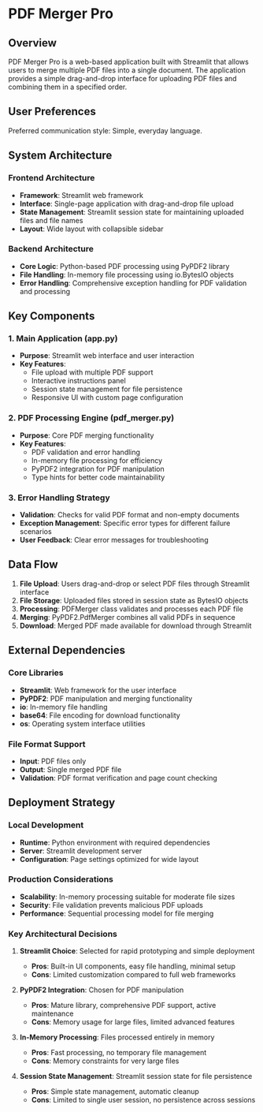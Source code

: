 # PDF Merger Pro

## Overview

PDF Merger Pro is a web-based application built with Streamlit that allows users to merge multiple PDF files into a single document. The application provides a simple drag-and-drop interface for uploading PDF files and combining them in a specified order.

## User Preferences

Preferred communication style: Simple, everyday language.

## System Architecture

### Frontend Architecture
- **Framework**: Streamlit web framework
- **Interface**: Single-page application with drag-and-drop file upload
- **State Management**: Streamlit session state for maintaining uploaded files and file names
- **Layout**: Wide layout with collapsible sidebar

### Backend Architecture
- **Core Logic**: Python-based PDF processing using PyPDF2 library
- **File Handling**: In-memory file processing using io.BytesIO objects
- **Error Handling**: Comprehensive exception handling for PDF validation and processing

## Key Components

### 1. Main Application (app.py)
- **Purpose**: Streamlit web interface and user interaction
- **Key Features**:
  - File upload with multiple PDF support
  - Interactive instructions panel
  - Session state management for file persistence
  - Responsive UI with custom page configuration

### 2. PDF Processing Engine (pdf_merger.py)
- **Purpose**: Core PDF merging functionality
- **Key Features**:
  - PDF validation and error handling
  - In-memory file processing for efficiency
  - PyPDF2 integration for PDF manipulation
  - Type hints for better code maintainability

### 3. Error Handling Strategy
- **Validation**: Checks for valid PDF format and non-empty documents
- **Exception Management**: Specific error types for different failure scenarios
- **User Feedback**: Clear error messages for troubleshooting

## Data Flow

1. **File Upload**: Users drag-and-drop or select PDF files through Streamlit interface
2. **File Storage**: Uploaded files stored in session state as BytesIO objects
3. **Processing**: PDFMerger class validates and processes each PDF file
4. **Merging**: PyPDF2.PdfMerger combines all valid PDFs in sequence
5. **Download**: Merged PDF made available for download through Streamlit

## External Dependencies

### Core Libraries
- **Streamlit**: Web framework for the user interface
- **PyPDF2**: PDF manipulation and merging functionality
- **io**: In-memory file handling
- **base64**: File encoding for download functionality
- **os**: Operating system interface utilities

### File Format Support
- **Input**: PDF files only
- **Output**: Single merged PDF file
- **Validation**: PDF format verification and page count checking

## Deployment Strategy

### Local Development
- **Runtime**: Python environment with required dependencies
- **Server**: Streamlit development server
- **Configuration**: Page settings optimized for wide layout

### Production Considerations
- **Scalability**: In-memory processing suitable for moderate file sizes
- **Security**: File validation prevents malicious PDF uploads
- **Performance**: Sequential processing model for file merging

### Key Architectural Decisions

1. **Streamlit Choice**: Selected for rapid prototyping and simple deployment
   - **Pros**: Built-in UI components, easy file handling, minimal setup
   - **Cons**: Limited customization compared to full web frameworks

2. **PyPDF2 Integration**: Chosen for PDF manipulation
   - **Pros**: Mature library, comprehensive PDF support, active maintenance
   - **Cons**: Memory usage for large files, limited advanced features

3. **In-Memory Processing**: Files processed entirely in memory
   - **Pros**: Fast processing, no temporary file management
   - **Cons**: Memory constraints for very large files

4. **Session State Management**: Streamlit session state for file persistence
   - **Pros**: Simple state management, automatic cleanup
   - **Cons**: Limited to single user session, no persistence across sessions